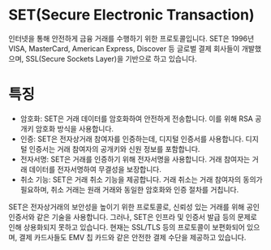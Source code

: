 # SET(Secure Electronic Transaction)
인터넷을 통해 안전하게 금융 거래를 수행하기 위한 프로토콜입니다. SET은 1996년 VISA, MasterCard, American Express, Discover 등 글로벌 결제 회사들이 개발했으며, SSL(Secure Sockets Layer)을 기반으로 하고 있습니다.

# 특징 

* 암호화: SET은 거래 데이터를 암호화하여 안전하게 전송합니다. 이를 위해 RSA 공개키 암호화 방식을 사용합니다.
* 인증: SET은 전자상거래 참여자를 인증하는데, 디지털 인증서를 사용합니다. 디지털 인증서는 거래 참여자의 공개키와 신원 정보를 포함합니다.
* 전자서명: SET은 거래를 인증하기 위해 전자서명을 사용합니다. 거래 참여자는 거래 데이터를 전자서명하여 무결성을 보장합니다.
* 취소 기능: SET은 거래 취소 기능을 제공합니다. 거래 취소는 거래 참여자의 동의가 필요하며, 취소 거래는 원래 거래와 동일한 암호화와 인증 절차를 거칩니다.

SET은 전자상거래의 보안성을 높이기 위한 프로토콜로, 신뢰성 있는 거래를 위해 공인인증서와 같은 기술을 사용합니다. 그러나, SET은 인프라 및 인증서 발급 등의 문제로 인해 상용화되지 못하고 있습니다. 현재는 SSL/TLS 등의 프로토콜이 보편화되어 있으며, 결제 카드사들도 EMV 칩 카드와 같은 안전한 결제 수단을 제공하고 있습니다.